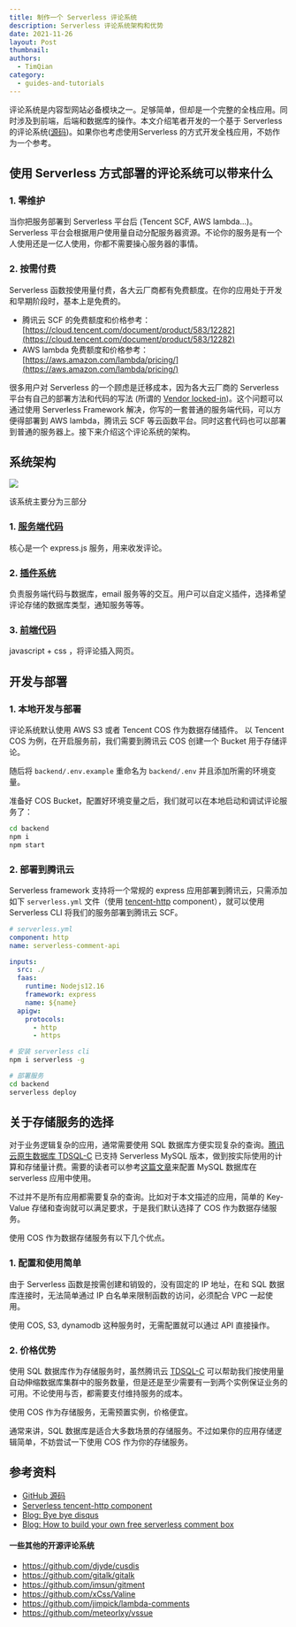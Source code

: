 ```yaml
---
title: 制作一个 Serverless 评论系统
description: Serverless 评论系统架构和优势
date: 2021-11-26
layout: Post
thumbnail: 
authors:
  - TimQian
category:
  - guides-and-tutorials
---
```


评论系统是内容型网站必备模块之一。足够简单，但却是一个完整的全栈应用。同时涉及到前端，后端和数据库的操作。本文介绍笔者开发的一个基于 Serverless 的评论系统([源码](https://github.com/timqian/murmur/))。如果你也考虑使用Serverless 的方式开发全栈应用，不妨作为一个参考。

## 使用 Serverless 方式部署的评论系统可以带来什么

### 1. 零维护

当你把服务部署到 Serverless 平台后 (Tencent SCF, AWS lambda...)。 Serverless 平台会根据用户使用量自动分配服务器资源。不论你的服务是有一个人使用还是一亿人使用，你都不需要操心服务器的事情。

### 2. 按需付费

Serverless 函数按使用量付费，各大云厂商都有免费额度。在你的应用处于开发和早期阶段时，基本上是免费的。

- 腾讯云 SCF 的免费额度和价格参考：[https://cloud.tencent.com/document/product/583/12282](https://cloud.tencent.com/document/product/583/12282)
- AWS lambda 免费额度和价格参考：[https://aws.amazon.com/lambda/pricing/](https://aws.amazon.com/lambda/pricing/)

很多用户对 Serverless 的一个顾虑是迁移成本，因为各大云厂商的 Serverless 平台有自己的部署方法和代码的写法 (所谓的 [Vendor locked-in](https://en.wikipedia.org/wiki/Vendor_lock-in))。这个问题可以通过使用 Serverless Framework 解决，你写的一套普通的服务端代码，可以方便得部署到 AWS lambda，腾讯云 SCF 等云函数平台。同时这套代码也可以部署到普通的服务器上。接下来介绍这个评论系统的架构。

## 系统架构

![](https://sp-assets-1300963013.cos.ap-guangzhou.myqcloud.com/blog/posts/2021-11-26-serverless-comment-system-1.png)

该系统主要分为三部分

### 1. [服务端代码](https://github.com/timqian/murmur/tree/main/backend)

核心是一个 express.js 服务，用来收发评论。

### 2. [插件系统](https://github.com/timqian/murmur/tree/main/backend/plugins)

负责服务端代码与数据库，email 服务等的交互。用户可以自定义插件，选择希望评论存储的数据库类型，通知服务等等。

### 3. [前端代码](https://github.com/timqian/murmur/tree/main/frontend)

javascript + css ，将评论插入网页。

## 开发与部署

### 1. 本地开发与部署

评论系统默认使用 AWS S3 或者 Tencent COS 作为数据存储插件。
以 Tencent COS 为例，在开启服务前，我们需要到腾讯云 COS 创建一个 Bucket 用于存储评论。

随后将 `backend/.env.example` 重命名为 `backend/.env` 并且添加所需的环境变量。

准备好 COS Bucket，配置好环境变量之后，我们就可以在本地启动和调试评论服务了：

```bash
cd backend
npm i
npm start
```

### 2. 部署到腾讯云

Serverless framework 支持将一个常规的 express 应用部署到腾讯云，只需添加如下 `serverless.yml` 文件（使用 [tencent-http](https://github.com/serverless-components/tencent-http/) component），就可以使用 Serverless CLI 将我们的服务部署到腾讯云 SCF。

```yaml
# serverless.yml
component: http
name: serverless-comment-api

inputs:
  src: ./
  faas:
    runtime: Nodejs12.16
    framework: express
    name: ${name}
  apigw:
    protocols:
      - http
      - https
```

```bash
# 安装 serverless cli
npm i serverless -g

# 部署服务
cd backend
serverless deploy
```

## 关于存储服务的选择

对于业务逻辑复杂的应用，通常需要使用 SQL 数据库方便实现复杂的查询。[腾讯云原生数据库 TDSQL-C](https://cloud.tencent.com/document/product/1003/30505) 已支持 Serverless MySQL 版本，做到按实际使用的计算和存储量计费。需要的读者可以参考[这篇文章](https://cloud.tencent.com/document/product/1154/51858)来配置 MySQL 数据库在 serverless 应用中使用。

不过并不是所有应用都需要复杂的查询。比如对于本文描述的应用，简单的 Key-Value 存储和查询就可以满足要求，于是我们默认选择了 COS 作为数据存储服务。

使用 COS 作为数据存储服务有以下几个优点。

### 1. 配置和使用简单

由于 Serverless 函数是按需创建和销毁的，没有固定的 IP 地址，在和 SQL 数据库连接时，无法简单通过 IP 白名单来限制函数的访问，必须配合 VPC 一起使用。

使用 COS, S3, dynamodb 这种服务时，无需配置就可以通过 API 直接操作。

### 2. 价格优势

使用 SQL 数据库作为存储服务时，虽然腾讯云 [TDSQL-C](https://cloud.tencent.com/document/product/1003/30505) 可以帮助我们按使用量自动伸缩数据库集群中的服务数量，但是还是至少需要有一到两个实例保证业务的可用。不论使用与否，都需要支付维持服务的成本。

使用 COS 作为存储服务，无需预置实例，价格便宜。

通常来讲，SQL 数据库是适合大多数场景的存储服务。不过如果你的应用存储逻辑简单，不妨尝试一下使用 COS 作为你的存储服务。

## 参考资料

- [GitHub 源码](https://github.com/timqian/murmur)
- [Serverless tencent-http component](https://github.com/serverless-components/tencent-http/)
- [Blog: Bye bye disqus](https://pawelgrzybek.com/bye-bye-disqus-i-built-my-commenting-system-using-aws-serverless-stack-and-netlify-build-hooks/)
- [Blog: How to build your own free serverless comment box](https://www.freecodecamp.org/news/how-you-can-build-your-own-free-serverless-comment-box-dc9d4f366d12/)

#### 一些其他的开源评论系统

- https://github.com/djyde/cusdis
- https://github.com/gitalk/gitalk
- https://github.com/imsun/gitment
- https://github.com/xCss/Valine
- https://github.com/jimpick/lambda-comments
- https://github.com/meteorlxy/vssue